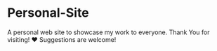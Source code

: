 # Personal-Site
A personal web site to showcase my work to everyone.
Thank You for visiting! ❤️
Suggestions are welcome!
